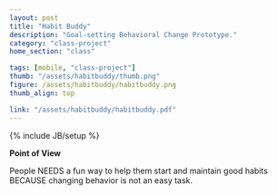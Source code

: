 ```yaml
---
layout: post
title: "Habit Buddy"
description: "Goal-setting Behavioral Change Prototype."
category: "class-project"
home_section: "class"

tags: [mobile, "class-project"]
thumb: "/assets/habitbuddy/thumb.png"
figure: /assets/habitbuddy/habitbuddy.png
thumb_align: top

link: "/assets/habitbuddy/habitbuddy.pdf"
---
```

{% include JB/setup %}

**Point of View**

People
NEEDS a fun way to help them start and maintain good habits
BECAUSE changing behavior is not an easy task.